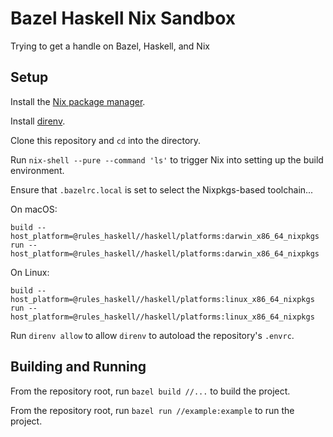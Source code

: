 # Bazel Haskell Nix Sandbox

Trying to get a handle on Bazel, Haskell, and Nix

## Setup

Install the [Nix package manager](https://nixos.org/nix/download.html).

Install [direnv](https://github.com/direnv/direnv#install).

Clone this repository and `cd` into the directory.

Run `nix-shell --pure --command 'ls'` to trigger Nix into setting up the build environment.

Ensure that `.bazelrc.local` is set to select the Nixpkgs-based toolchain...

On macOS:
```
build --host_platform=@rules_haskell//haskell/platforms:darwin_x86_64_nixpkgs
run --host_platform=@rules_haskell//haskell/platforms:darwin_x86_64_nixpkgs
```

On Linux:
```
build --host_platform=@rules_haskell//haskell/platforms:linux_x86_64_nixpkgs
run --host_platform=@rules_haskell//haskell/platforms:linux_x86_64_nixpkgs
```

Run `direnv allow` to allow `direnv` to autoload the repository's `.envrc`.

## Building and Running

From the repository root, run `bazel build //...` to build the project.

From the repository root, run `bazel run //example:example` to run the project.

